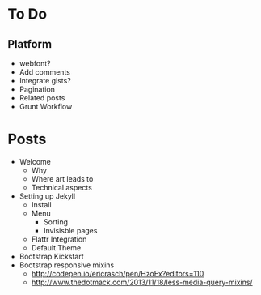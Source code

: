 # To Do

## Platform

- webfont?
- Add comments
- Integrate gists?
- Pagination
- Related posts
- Grunt Workflow

# Posts

- Welcome
  - Why
  - Where art leads to
  - Technical aspects
- Setting up Jekyll
  - Install 
  - Menu
     - Sorting
     - Invisisble pages
  - Flattr Integration
  - Default Theme
- Bootstrap Kickstart
- Bootstrap responsive mixins
  - http://codepen.io/ericrasch/pen/HzoEx?editors=110
  - http://www.thedotmack.com/2013/11/18/less-media-query-mixins/
